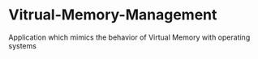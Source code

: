# Vitrual-Memory-Management
Application which mimics the behavior of Virtual Memory with operating systems
